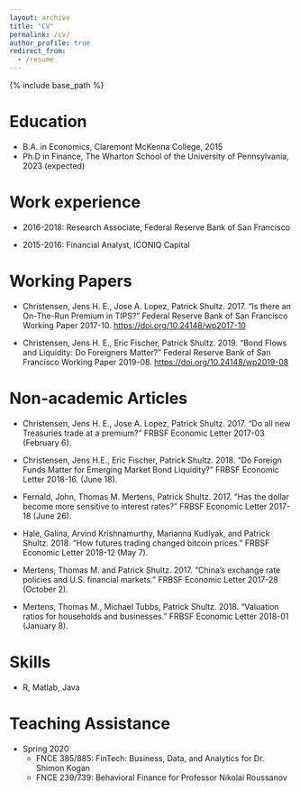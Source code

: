 ```yaml
---
layout: archive
title: "CV"
permalink: /cv/
author_profile: true
redirect_from:
  - /resume
---
```


{% include base_path %}

Education
======
* B.A. in Economics, Claremont McKenna College, 2015
* Ph.D in Finance, The Wharton School of the University of Pennsylvania, 2023 (expected)

Work experience
======
* 2016-2018: Research Associate, Federal Reserve Bank of San Francisco

* 2015-2016: Financial Analyst, ICONIQ Capital

Working Papers
======
* Christensen, Jens H. E., Jose A. Lopez, Patrick Shultz. 2017. “Is there an On-The-Run Premium in TIPS?” Federal Reserve Bank of San Francisco Working Paper 2017-10. https://doi.org/10.24148/wp2017-10

* Christensen, Jens H. E., Eric Fischer, Patrick Shultz. 2019. “Bond Flows and Liquidity: Do Foreigners Matter?” Federal Reserve Bank of San Francisco Working Paper 2019-08. https://doi.org/10.24148/wp2019-08


Non-academic Articles
======
* Christensen, Jens H. E., Jose A. Lopez, Patrick Shultz. 2017. “Do all new Treasuries trade at a premium?” FRBSF Economic Letter 2017-03 (February 6).

* Christensen, Jens H.E., Eric Fischer, Patrick Shultz. 2018. “Do Foreign Funds Matter for Emerging Market Bond Liquidity?” FRBSF Economic Letter 2018-16. (June 18).

* Fernald, John, Thomas M. Mertens, Patrick Shultz. 2017. “Has the dollar become more sensitive to interest rates?” FRBSF Economic Letter 2017-18 (June 26).

* Hale, Galina, Arvind Krishnamurthy, Marianna Kudlyak, and Patrick Shultz. 2018. “How futures trading changed bitcoin prices.” FRBSF Economic Letter 2018-12 (May 7).

* Mertens, Thomas M. and Patrick Shultz. 2017. “China’s exchange rate policies and U.S. financial markets.” FRBSF Economic Letter 2017-28 (October 2).

* Mertens, Thomas M., Michael Tubbs, Patrick Shultz. 2018. “Valuation ratios for households and businesses.” FRBSF Economic Letter 2018-01 (January 8).

Skills
======
* R, Matlab, Java

Teaching Assistance
======
* Spring 2020
  * FNCE 385/885: FinTech: Business, Data, and Analytics for Dr. Shimon Kogan
  * FNCE 239/739: Behavioral Finance for Professor Nikolai Roussanov
